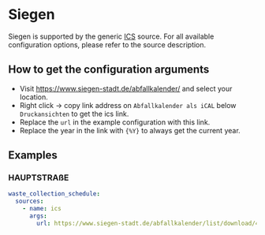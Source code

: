 # Siegen

Siegen is supported by the generic [ICS](/doc/source/ics.md) source. For all available configuration options, please refer to the source description.


## How to get the configuration arguments

- Visit <https://www.siegen-stadt.de/abfallkalender/> and select your location.  
- Right click -> copy link address on `Abfallkalender als iCAL` below `Druckansichten` to get the ics link.
- Replace the `url` in the example configuration with this link.
- Replace the year in the link with `{%Y}` to always get the current year.

## Examples

### HAUPTSTRAßE

```yaml
waste_collection_schedule:
  sources:
    - name: ics
      args:
        url: https://www.siegen-stadt.de/abfallkalender/list/download/4130/{%Y}/0
```

